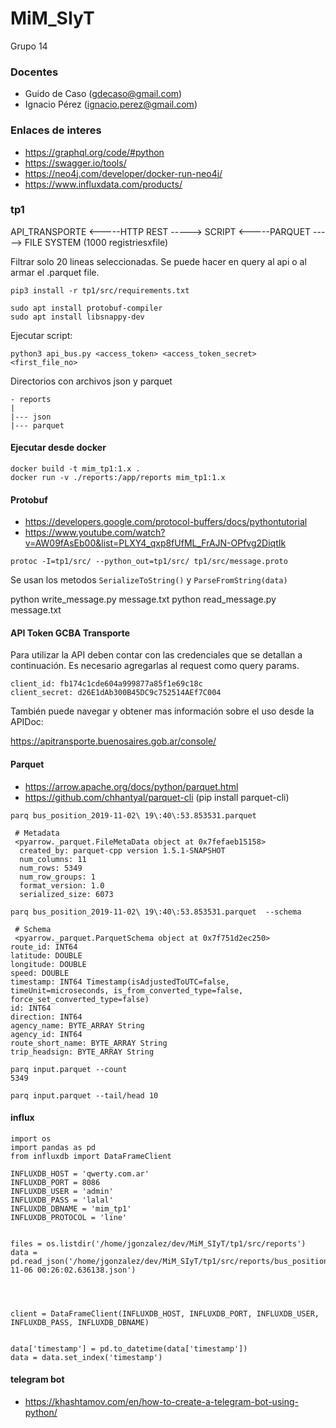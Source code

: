 # MiM_SIyT

Grupo 14 

### Docentes
- Guido de Caso (gdecaso@gmail.com)
- Ignacio Pérez (ignacio.perez@gmail.com)

### Enlaces de interes

- https://graphql.org/code/#python
- https://swagger.io/tools/
- https://neo4j.com/developer/docker-run-neo4j/
- https://www.influxdata.com/products/

### tp1

API_TRANSPORTE <-----HTTP REST -----> SCRIPT <-----PARQUET -----> FILE SYSTEM (1000 registriesxfile)

Filtrar solo 20 lineas seleccionadas. Se puede hacer en query al api o al armar el .parquet file.

```
pip3 install -r tp1/src/requirements.txt
```

```
sudo apt install protobuf-compiler
sudo apt install libsnappy-dev
```

Ejecutar script: 

``` 
python3 api_bus.py <access_token> <access_token_secret> <first_file_no>
```

Directorios con archivos json y parquet

```
- reports
|
|--- json
|--- parquet

```

#### Ejecutar desde docker
```
docker build -t mim_tp1:1.x .
docker run -v ./reports:/app/reports mim_tp1:1.x
```

#### Protobuf
- https://developers.google.com/protocol-buffers/docs/pythontutorial
- https://www.youtube.com/watch?v=AW09fAsEb00&list=PLXY4_qxp8fUfML_FrAJN-OPfvg2DiqtIk

```
protoc -I=tp1/src/ --python_out=tp1/src/ tp1/src/message.proto
```

Se usan los metodos `SerializeToString()` y `ParseFromString(data)`

python write_message.py message.txt 
python read_message.py message.txt 

#### API Token GCBA Transporte
Para utilizar la API deben contar con las credenciales que se detallan a continuación. Es necesario agregarlas al request como query params.

```
client_id: fb174c1cde604a999877a85f1e69c18c
client_secret: d26E1dAb300B45DC9c752514AEf7C004
```

También puede navegar y obtener mas información sobre el uso desde la APIDoc: 

https://apitransporte.buenosaires.gob.ar/console/

#### Parquet
- https://arrow.apache.org/docs/python/parquet.html
- https://github.com/chhantyal/parquet-cli (pip install parquet-cli)

```
parq bus_position_2019-11-02\ 19\:40\:53.853531.parquet 

 # Metadata 
 <pyarrow._parquet.FileMetaData object at 0x7fefaeb15158>
  created_by: parquet-cpp version 1.5.1-SNAPSHOT
  num_columns: 11
  num_rows: 5349
  num_row_groups: 1
  format_version: 1.0
  serialized_size: 6073
```

```
parq bus_position_2019-11-02\ 19\:40\:53.853531.parquet  --schema

 # Schema 
 <pyarrow._parquet.ParquetSchema object at 0x7f751d2ec250>
route_id: INT64
latitude: DOUBLE
longitude: DOUBLE
speed: DOUBLE
timestamp: INT64 Timestamp(isAdjustedToUTC=false, timeUnit=microseconds, is_from_converted_type=false, force_set_converted_type=false)
id: INT64
direction: INT64
agency_name: BYTE_ARRAY String
agency_id: INT64
route_short_name: BYTE_ARRAY String
trip_headsign: BYTE_ARRAY String
```

```
parq input.parquet --count
5349
```

```
parq input.parquet --tail/head 10

```

#### influx
```
import os
import pandas as pd
from influxdb import DataFrameClient

INFLUXDB_HOST = 'qwerty.com.ar'
INFLUXDB_PORT = 8086
INFLUXDB_USER = 'admin'
INFLUXDB_PASS = 'lalal'
INFLUXDB_DBNAME = 'mim_tp1'
INFLUXDB_PROTOCOL = 'line'


files = os.listdir('/home/jgonzalez/dev/MiM_SIyT/tp1/src/reports')
data = pd.read_json('/home/jgonzalez/dev/MiM_SIyT/tp1/src/reports/bus_position__2019-11-06 00:26:02.636138.json')




client = DataFrameClient(INFLUXDB_HOST, INFLUXDB_PORT, INFLUXDB_USER, INFLUXDB_PASS, INFLUXDB_DBNAME)


data['timestamp'] = pd.to_datetime(data['timestamp'])
data = data.set_index('timestamp')
```

#### telegram bot
- https://khashtamov.com/en/how-to-create-a-telegram-bot-using-python/